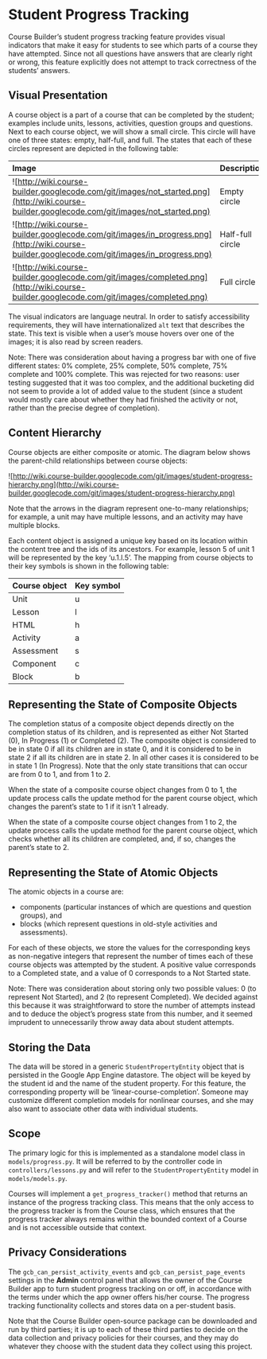 <h1>Student Progress Tracking</h1>



Course Builder’s student progress tracking feature provides visual indicators that make it easy for students to see which parts of a course they have attempted. Since not all questions have answers that are clearly right or wrong, this feature explicitly does not attempt to track correctness of the students’ answers.

## Visual Presentation ##
A course object is a part of a course that can be completed by the student; examples include units, lessons, activities, question groups and questions. Next to each course object, we will show a small circle. This circle will have one of three states: empty, half-full, and full. The states that each of these circles represent are depicted in the following table:

| **Image** | **Description** | **State** |
|:----------|:----------------|:----------|
| ![http://wiki.course-builder.googlecode.com/git/images/not_started.png](http://wiki.course-builder.googlecode.com/git/images/not_started.png) | Empty circle | Not started |
| ![http://wiki.course-builder.googlecode.com/git/images/in_progress.png](http://wiki.course-builder.googlecode.com/git/images/in_progress.png) | Half-full circle | In progress |
| ![http://wiki.course-builder.googlecode.com/git/images/completed.png](http://wiki.course-builder.googlecode.com/git/images/completed.png) | Full circle | Completed |

The visual indicators are language neutral. In order to satisfy accessibility requirements, they will have internationalized `alt` text that describes the state. This text is visible when a user’s mouse hovers over one of the images; it is also read by screen readers.

Note: There was consideration about having a progress bar with one of five different states: 0% complete, 25% complete, 50% complete, 75% complete and 100% complete. This was rejected for two reasons: user testing suggested that it was too complex, and the additional bucketing did not seem to provide a lot of added value to the student (since a student would mostly care about whether they had finished the activity or not, rather than the precise degree of completion).

## Content Hierarchy ##
Course objects are either composite or atomic. The diagram below shows the parent-child relationships between course objects:

![http://wiki.course-builder.googlecode.com/git/images/student-progress-hierarchy.png](http://wiki.course-builder.googlecode.com/git/images/student-progress-hierarchy.png)

Note that the arrows in the diagram represent one-to-many relationships; for example, a unit may have multiple lessons, and an activity may have multiple blocks.

Each content object is assigned a unique key based on its location within the content tree and the ids of its ancestors. For example, lesson 5 of unit 1 will be represented by the key ‘u.1.l.5’. The mapping from course objects to their key symbols is shown in the following table:

| **Course object** | **Key symbol** |
|:------------------|:---------------|
| Unit | u |
| Lesson | l |
| HTML | h |
| Activity | a |
| Assessment | s |
| Component | c |
| Block | b |

## Representing the State of Composite Objects ##
The completion status of a composite object depends directly on the completion status of its children, and is represented as either Not Started (0), In Progress (1) or Completed (2). The composite object is considered to be in state 0 if all its children are in state 0, and it is considered to be in state 2 if all its children are in state 2. In all other cases it is considered to be in state 1 (In Progress). Note that the only state transitions that can occur are from 0 to 1, and from 1 to 2.

When the state of a composite course object changes from 0 to 1, the update process calls the update method for the parent course object, which changes the parent’s state to 1 if it isn’t 1 already.

When the state of a composite course object changes from 1 to 2, the update process calls the update method for the parent course object, which checks whether all its children are completed, and, if so, changes the parent’s state to 2.

## Representing the State of Atomic Objects ##
The atomic objects in a course are:
  * components (particular instances of which are questions and question groups), and
  * blocks (which represent questions in old-style activities and assessments).

For each of these objects, we store the values for the corresponding keys as non-negative integers that represent the number of times each of these course objects was attempted by the student. A positive value corresponds to a Completed state, and a value of 0 corresponds to a Not Started state.

Note: There was consideration about storing only two possible values: 0 (to represent Not Started), and 2 (to represent Completed). We decided against this because it was straightforward to store the number of attempts instead and to deduce the object’s progress state from this number, and it seemed imprudent to unnecessarily throw away data about student attempts.

## Storing the Data ##
The data will be stored in a generic `StudentPropertyEntity` object that is persisted in the Google App Engine datastore. The object will be keyed by the student id and the name of the student property. For this feature, the corresponding property will be ‘linear-course-completion’. Someone may customize different completion models for nonlinear courses, and she may also want to associate other data with individual students.

## Scope ##
The primary logic for this is implemented as a standalone model class in `models/progress.py`. It will be referred to by the controller code in `controllers/lessons.py` and will refer to the `StudentPropertyEntity` model in `models/models.py`.

Courses will implement a `get_progress_tracker()` method that returns an instance of the progress tracking class. This means that the only access to the progress tracker is from the Course class, which ensures that the progress tracker always remains within the bounded context of a Course and is not accessible outside that context.

## Privacy Considerations ##
The `gcb_can_persist_activity_events` and `gcb_can_persist_page_events` settings in the **Admin** control panel that allows the owner of the Course Builder app to turn student progress tracking on or off, in accordance with the terms under which the app owner offers his/her course.
The progress tracking functionality collects and stores data on a per-student basis.

Note that the Course Builder open-source package can be downloaded and run by third parties; it is up to each of these third parties to decide on the data collection and privacy policies for their courses, and they may do whatever they choose with the student data they collect using this project.
